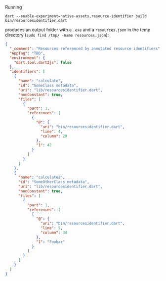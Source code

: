 Running

`dart --enable-experiment=native-assets,resource-identifier build bin/resourcesidentifier.dart`

produces an output folder with a `.exe` and a `resources.json` in the temp directory (`sudo find /tmp/ -name resources.json`):

```json
{
  "_comment": "Resources referenced by annotated resource identifiers",
  "AppTag": "TBD",
  "environment": {
    "dart.tool.dart2js": false
  },
  "identifiers": [
    {
      "name": "calculate",
      "id": "SomeClass metadata",
      "uri": "lib/resourcesidentifier.dart",
      "nonConstant": true,
      "files": [
        {
          "part": 1,
          "references": [
            {
              "@": {
                "uri": "bin/resourcesidentifier.dart",
                "line": 4,
                "column": 29
              },
              "1": 42
            }
          ]
        }
      ]
    },
    {
      "name": "calculate2",
      "id": "SomeOtherClass metadata",
      "uri": "lib/resourcesidentifier.dart",
      "nonConstant": true,
      "files": [
        {
          "part": 1,
          "references": [
            {
              "@": {
                "uri": "bin/resourcesidentifier.dart",
                "line": 5,
                "column": 34
              },
              "1": "Foobar"
            }
          ]
        }
      ]
    }
  ]
}
```